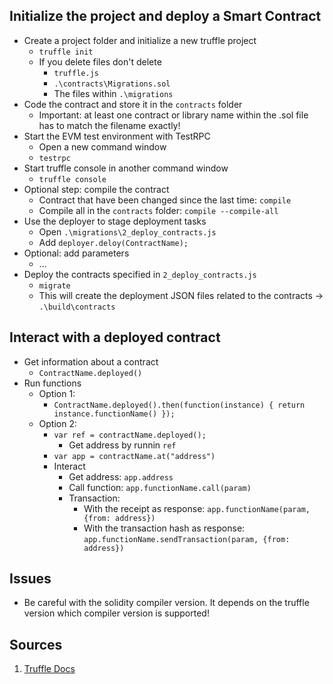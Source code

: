 ## Initialize the project and deploy a Smart Contract
*   Create a project folder and initialize a new truffle project
    *  `truffle init`
    *  If you delete files don't delete
        *   `truffle.js` 
        *   `.\contracts\Migrations.sol`
        *   The files within `.\migrations`
*   Code the contract and store it in the `contracts` folder
    *   Important: at least one contract or library name within the .sol file has to match the filename exactly!
*   Start the EVM test environment with TestRPC
    *   Open a new command window
    *   `testrpc`
*   Start truffle console in another command window
    *   `truffle console`
*   Optional step: compile the contract
    *   Contract that have been changed since the last time: `compile`
    *   Compile all in the `contracts` folder: `compile --compile-all`
*   Use the deployer to stage deployment tasks
    *   Open `.\migrations\2_deploy_contracts.js`
    *   Add `deployer.deloy(ContractName);`
*   Optional: add parameters
    *   ...
*   Deploy the contracts specified in `2_deploy_contracts.js`
    *  `migrate`
    *  This will create the deployment JSON files related to the contracts -> `.\build\contracts`


## Interact with a deployed contract
*   Get information about a contract
    *   `ContractName.deployed()`
*   Run functions
    *   Option 1:
        *   `ContractName.deployed().then(function(instance) { return instance.functionName() });`
    *   Option 2:
        *  `var ref = contractName.deployed();`
            *  Get address by runnin `ref`
        *  `var app = contractName.at("address")`
        *  Interact
            *  Get address:     `app.address`
            *  Call function:   `app.functionName.call(param)`
            *  Transaction:     
                *   With the receipt as response: `app.functionName(param, {from: address})`
                *   With the transaction hash as response: `app.functionName.sendTransaction(param, {from: address})`

## Issues
*   Be careful with the solidity compiler version. It depends on the truffle version which compiler version is supported!


## Sources
1.  [Truffle Docs](https://truffle.readthedocs.io/en/beta/)